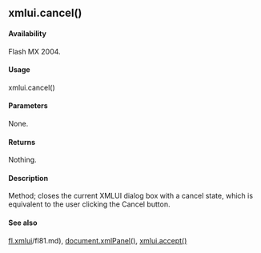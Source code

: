 ## xmlui.cancel()

#### Availability

Flash MX 2004.

#### Usage

xmlui.cancel()

#### Parameters

None.

#### Returns

Nothing.

#### Description

Method; closes the current XMLUI dialog box with a cancel state, which is equivalent to the user clicking the Cancel button.

#### See also

[fl.xmlui](#!AdobeDocs/developers-animatesdk-docs/test/flash_object_(fl)/fl81.md)/fl81.md), [document.xmlPanel()](#!AdobeDocs/developers-animatesdk-docs/test/Document_object/docu6198.md), [xmlui.accept()](#!AdobeDocs/developers-animatesdk-docs/test/XMLUI_object/xmlui.md)
